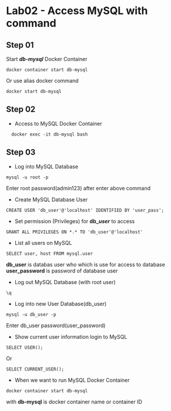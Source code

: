 # Lab02 - Access MySQL with command

## Step 01 
Start ***db-mysql*** Docker Container

```shell
docker container start db-mysql
```
Or use alias docker command

```shell
docker start db-mysql
```

## Step 02

* Access to MySQL Docker Container

```shell
  docker exec -it db-mysql bash
```


## Step 03
* Log into MySQL Database

```shell
mysql -u root -p
```
Enter root password(admin123) after enter above command

* Create MySQL Database User

```shell
CREATE USER 'db_user'@'localhost' IDENTIFIED BY 'user_pass';
```
* Set permission (Privileges) for **db_*user*** to access
```shell
GRANT ALL PRIVILEGES ON *.* TO 'db_user'@'localhost' 
```

* List all users on MySQL

```shell
SELECT user, host FROM mysql.user
```

__db_user__ is databas user who which is use for access to database
__user_password__ is password of database user

* Log out MySQL Database (with root user)
```shell
\q
```

* Log into new User Database(db_user)
```shell
mysql -u db_user -p
```

Enter db_user password(user_password)

* Show current user information login to MySQL

```shell
SELECT USER();
```

Or

```shell
SELECT CURRENT_USER();
```

* When we want to run MySQL Docker Container

```shell
docker container start db-mysql
```

with __db-mysql__ is docker container name or container ID

